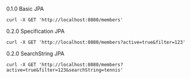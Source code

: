 0.1.0 Basic JPA 
```
curl -X GET 'http://localhost:8080/members'
```
0.2.0 Specification JPA
```
curl -X GET 'http://localhost:8080/members?active=true&filter=123'
```
0.2.0 SearchString JPA
```
curl -X GET 'http://localhost:8080/members?active=true&filter=123&searchString=tennis'
```
